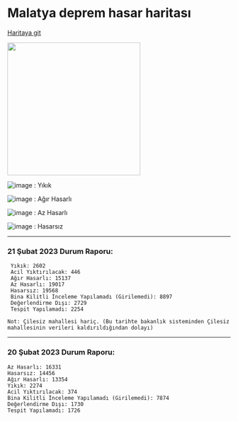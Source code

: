 # Malatya deprem hasar haritası

[Haritaya git](https://xnart.github.io/hasar-harita-malatya/)

<img src="https://user-images.githubusercontent.com/5033961/220190765-c61f69bf-3d6a-45c0-b2cf-4977fb1737e4.png"  height="300">


![image](https://user-images.githubusercontent.com/5033961/220190452-ad618b09-481f-4b56-9043-ee3e64787b0f.png) : Yıkık

![image](https://user-images.githubusercontent.com/5033961/220190372-6b5f48c7-7a76-481b-bcf9-53031a0eaf3d.png) : Ağır Hasarlı

![image](https://user-images.githubusercontent.com/5033961/220190530-f91a244e-796e-4771-917c-928acd7c69f4.png) : Az Hasarlı

![image](https://user-images.githubusercontent.com/5033961/220190568-d62e391b-db16-4775-9c9b-a07a799deb9d.png) : Hasarsız

---

### 21 Şubat 2023 Durum Raporu:
```
 Yıkık: 2602
 Acil Yıktırılacak: 446
 Ağır Hasarlı: 15137
 Az Hasarlı: 19017
 Hasarsız: 19568
 Bina Kilitli İnceleme Yapılamadı (Girilemedi): 8897
 Değerlendirme Dışı: 2729
 Tespit Yapılamadı: 2254
 
Not: Çilesiz mahallesi hariç. (Bu tarihte bakanlık sisteminden Çilesiz mahallesinin verileri kaldırıldığından dolayı)
```

---

### 20 Şubat 2023 Durum Raporu:
```
Az Hasarlı: 16331
Hasarsız: 14456
Ağır Hasarlı: 13354
Yıkık: 2274
Acil Yıktırılacak: 374
Bina Kilitli İnceleme Yapılamadı (Girilemedi): 7874
Değerlendirme Dışı: 1730
Tespit Yapılamadı: 1726
```
